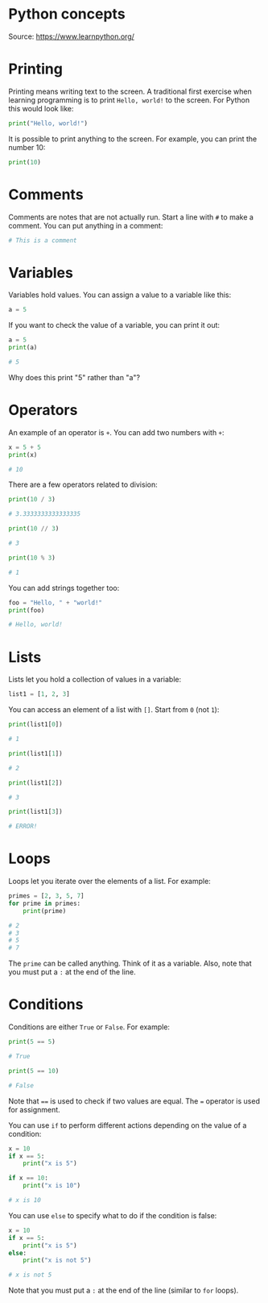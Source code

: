 # Python concepts
Source: https://www.learnpython.org/

# Printing
Printing means writing text to the screen. A traditional first exercise when learning programming is to print `Hello, world!` to the screen. For Python this would look like:
```python
print("Hello, world!")
```

It is possible to print anything to the screen. For example, you can print the number 10:
```python
print(10)
```

# Comments
Comments are notes that are not actually run. Start a line with `#` to make a comment. You can put anything in a comment:
```python
# This is a comment
```

# Variables
Variables hold values. You can assign a value to a variable like this:
```python
a = 5
```

If you want to check the value of a variable, you can print it out:
```python
a = 5
print(a)

# 5
```

Why does this print "5" rather than "a"?

# Operators
An example of an operator is `+`. You can add two numbers with `+`:
```python
x = 5 + 5
print(x)

# 10
```

There are a few operators related to division:
```python
print(10 / 3)

# 3.3333333333333335
```

```python
print(10 // 3)

# 3
```

```python
print(10 % 3)

# 1
``` 

You can add strings together too:
```python
foo = "Hello, " + "world!"
print(foo)

# Hello, world!
```

# Lists
Lists let you hold a collection of values in a variable:
```python
list1 = [1, 2, 3]
```

You can access an element of a list with `[]`. Start from `0` (not `1`):
```python
print(list1[0])

# 1
```

```python
print(list1[1])

# 2
```

```python
print(list1[2])

# 3
```

```python
print(list1[3])

# ERROR!
```

# Loops
Loops let you iterate over the elements of a list. For example:
```python
primes = [2, 3, 5, 7]
for prime in primes:
    print(prime)

# 2
# 3
# 5
# 7
```

The `prime` can be called anything. Think of it as a variable. Also, note that you must put a `:` at the end of the line.

# Conditions
Conditions are either `True` or `False`. For example:
```python
print(5 == 5)

# True
```

```python
print(5 == 10)

# False
```

Note that `==` is used to check if two values are equal. The `=` operator is used for assignment.

You can use `if` to perform different actions depending on the value of a condition:
```python
x = 10
if x == 5:
    print("x is 5")

if x == 10:
    print("x is 10")

# x is 10
```

You can use `else` to specify what to do if the condition is false:
```python
x = 10
if x == 5:
    print("x is 5")
else:
    print("x is not 5")

# x is not 5
```

Note that you must put a `:` at the end of the line (similar to `for` loops).